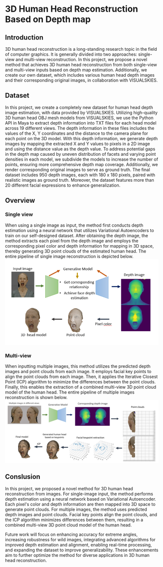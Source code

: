 # 3D Human Head Reconstruction Based on Depth map
## Introduction 
3D human head reconstruction is a long-standing research topic in the field of computer graphics. It is generally divided into two approaches: single-view and multi-view reconstruction. In this project, we propose a novel method that achieves 3D human head reconstruction from both single-view and multi-view inputs based on depth map estimation. Additionally, we create our own dataset, which includes various human head depth images and their corresponding original images, in collaboration with VISUALSKIES.
## Dataset
In this project, we create a completely new dataset for human head depth image estimation, with data provided by VISUALSKIES. Utilizing high-quality 3D human head OBJ mesh models from VISUALSKIES, we use the Python API in Maya to extract depth information into TXT files for each head model across 19 different views. The depth information in these files includes the values of the X, Y coordinates and the distance to the camera plane for each point on the 3D model. With this depth information, we generate depth images by mapping the extracted X and Y values to pixels in a 2D image and using the distance value as the depth value. To address potential gaps in the depth map caused by uneven distribution of facets and varying point densities in each model, we subdivide the models to increase the number of points, ensuring more comprehensive depth map coverage. Additionally, we render corresponding original images to serve as ground truth. The final dataset includes 950 depth images, each with 180 x 180 pixels, paired with realistic images as ground truth. Moreover, the dataset features more than 20 different facial expressions to enhance generalization.
## Overview
### Single view
When using a single image as input, the method first conducts depth estimation using a neural network that utilizes Variational Autoencoders to train on our self-designed dataset. After obtaining the depth image, the method extracts each pixel from the depth image and employs the corresponding pixel color and depth information for mapping in 3D space, thereby generating 3D point clouds of the estimated human head. The entire pipeline of single image reconstruction is depicted below. ![single](./sFw.PNG)
### Multi-view
When inputting multiple images, this method utilizes the predicted depth images and point clouds from each image. It employs facial key points to align the point clouds from each image. Then, it applies the Iterative Closest Point (ICP) algorithm to minimize the differences between the point clouds. Finally, this enables the extraction of a combined multi-view 3D point cloud model of the human head. The entire pipeline of multiple images reconstruction is shown below. ![multi](./mFw.PNG)
## Conslusion
In this project, we proposed a novel method for 3D human head reconstruction from images. For single-image input, the method performs depth estimation using a neural network based on Variational Autoencoder. Each pixel's color and depth information are then mapped into 3D space to generate point clouds. For multiple images, the method uses predicted depth images and point clouds. Facial key points align the point clouds, and the ICP algorithm minimizes differences between them, resulting in a combined multi-view 3D point cloud model of the human head.

Future work will focus on enhancing accuracy for extreme angles, increasing robustness for wild images, integrating advanced algorithms for improved depth estimation and alignment, enabling real-time processing, and expanding the dataset to improve generalizability. These enhancements aim to further optimize the method for diverse applications in 3D human head reconstruction.

